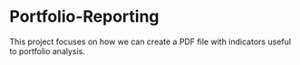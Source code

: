 # Portfolio-Reporting 
This project focuses on how we can create a PDF file with indicators useful to portfolio analysis.
